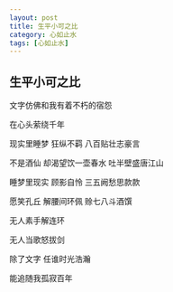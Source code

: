 ```yaml
---
layout: post
title: 生平小可之比
category: 心如止水
tags: [心如止水]
---
```


## 生平小可之比

文字仿佛和我有着不朽的宿怨

在心头萦绕千年

现实里睡梦 狂纵不羁 八百贴壮志豪言

不是酒仙 却渴望饮一壶春水 吐半壁盛唐江山

睡梦里现实 顾影自怜 三五阙愁思款款

愿笑孔丘 解腰间环佩 赊七八斗酒馔

无人素手解连环

无人当歌怒拔剑

除了文字 任谁时光浩瀚

能追随我孤寂百年